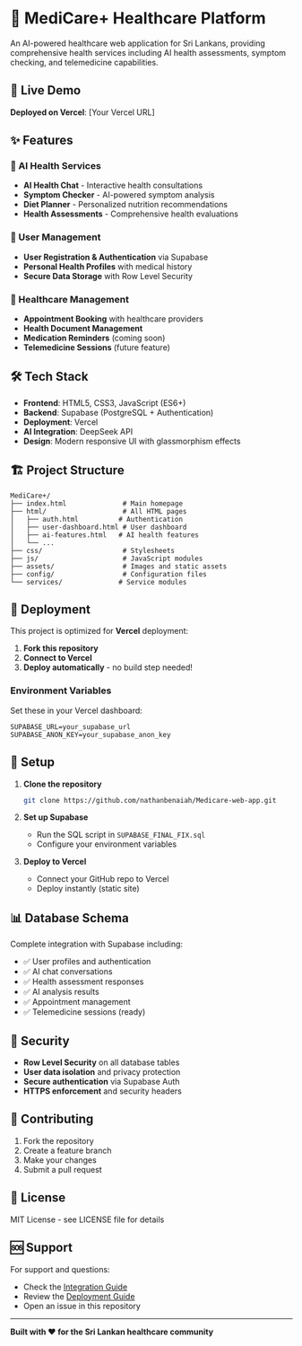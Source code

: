 # 🏥 MediCare+ Healthcare Platform

An AI-powered healthcare web application for Sri Lankans, providing comprehensive health services including AI health assessments, symptom checking, and telemedicine capabilities.

## 🚀 Live Demo

**Deployed on Vercel**: [Your Vercel URL]

## ✨ Features

### 🤖 AI Health Services
- **AI Health Chat** - Interactive health consultations
- **Symptom Checker** - AI-powered symptom analysis
- **Diet Planner** - Personalized nutrition recommendations
- **Health Assessments** - Comprehensive health evaluations

### 👥 User Management
- **User Registration & Authentication** via Supabase
- **Personal Health Profiles** with medical history
- **Secure Data Storage** with Row Level Security

### 📅 Healthcare Management
- **Appointment Booking** with healthcare providers
- **Health Document Management**
- **Medication Reminders** (coming soon)
- **Telemedicine Sessions** (future feature)

## 🛠 Tech Stack

- **Frontend**: HTML5, CSS3, JavaScript (ES6+)
- **Backend**: Supabase (PostgreSQL + Authentication)
- **Deployment**: Vercel
- **AI Integration**: DeepSeek API
- **Design**: Modern responsive UI with glassmorphism effects

## 🏗 Project Structure

```
MediCare+/
├── index.html              # Main homepage
├── html/                   # All HTML pages
│   ├── auth.html          # Authentication
│   ├── user-dashboard.html # User dashboard
│   ├── ai-features.html   # AI health features
│   └── ...
├── css/                    # Stylesheets
├── js/                     # JavaScript modules
├── assets/                 # Images and static assets
├── config/                 # Configuration files
└── services/              # Service modules
```

## 🚀 Deployment

This project is optimized for **Vercel** deployment:

1. **Fork this repository**
2. **Connect to Vercel**
3. **Deploy automatically** - no build step needed!

### Environment Variables

Set these in your Vercel dashboard:

```
SUPABASE_URL=your_supabase_url
SUPABASE_ANON_KEY=your_supabase_anon_key
```

## 🔧 Setup

1. **Clone the repository**
   ```bash
   git clone https://github.com/nathanbenaiah/Medicare-web-app.git
   ```

2. **Set up Supabase**
   - Run the SQL script in `SUPABASE_FINAL_FIX.sql`
   - Configure your environment variables

3. **Deploy to Vercel**
   - Connect your GitHub repo to Vercel
   - Deploy instantly (static site)

## 📊 Database Schema

Complete integration with Supabase including:

- ✅ User profiles and authentication
- ✅ AI chat conversations
- ✅ Health assessment responses
- ✅ AI analysis results
- ✅ Appointment management
- ✅ Telemedicine sessions (ready)

## 🔐 Security

- **Row Level Security** on all database tables
- **User data isolation** and privacy protection
- **Secure authentication** via Supabase Auth
- **HTTPS enforcement** and security headers

## 🤝 Contributing

1. Fork the repository
2. Create a feature branch
3. Make your changes
4. Submit a pull request

## 📄 License

MIT License - see LICENSE file for details

## 🆘 Support

For support and questions:
- Check the [Integration Guide](SUPABASE_INTEGRATION_GUIDE.md)
- Review the [Deployment Guide](VERCEL_DEPLOYMENT_GUIDE.md)
- Open an issue in this repository

---

**Built with ❤️ for the Sri Lankan healthcare community** 